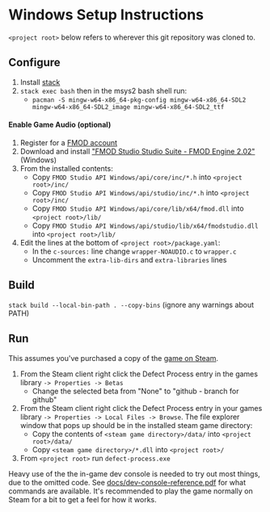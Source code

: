 # Windows Setup Instructions
`<project root>` below refers to wherever this git repository was cloned to.

## Configure
1. Install [stack](https://docs.haskellstack.org/en/stable/README/#how-to-install)
1. `stack exec bash` then in the msys2 bash shell run:
   - `pacman -S mingw-w64-x86_64-pkg-config mingw-w64-x86_64-SDL2 mingw-w64-x86_64-SDL2_image mingw-w64-x86_64-SDL2_ttf`

#### Enable Game Audio (optional)
1. Register for a [FMOD account](https://www.fmod.com/profile/register)
1. Download and install ["FMOD Studio Studio Suite - FMOD Engine 2.02"](https://www.fmod.com/download#fmodstudiosuite) (Windows)
1. From the installed contents:
   - Copy `FMOD Studio API Windows/api/core/inc/*.h` into `<project root>/inc/`
   - Copy `FMOD Studio API Windows/api/studio/inc/*.h` into `<project root>/inc/`
   - Copy `FMOD Studio API Windows/api/core/lib/x64/fmod.dll` into `<project root>/lib/`
   - Copy `FMOD Studio API Windows/api/studio/lib/x64/fmodstudio.dll` into `<project root>/lib/`
1. Edit the lines at the bottom of `<project root>/package.yaml`:
   - In the `c-sources:` line change `wrapper-NOAUDIO.c` to `wrapper.c`
   - Uncomment the `extra-lib-dirs` and `extra-libraries` lines

## Build
`stack build --local-bin-path . --copy-bins` (ignore any warnings about PATH)

## Run
This assumes you've purchased a copy of the [game on Steam](https://store.steampowered.com/app/1136730/Defect_Process/).

1. From the Steam client right click the Defect Process entry in the games library `-> Properties -> Betas`
   - Change the selected beta from "None" to "github - branch for github"
1. From the Steam client right click the Defect Process entry in your games library `-> Properties -> Local Files -> Browse`. The file explorer window that pops up should be in the installed steam game directory:
   - Copy the contents of `<steam game directory>/data/` into `<project root>/data/`
   - Copy `<steam game directory>/*.dll` into `<project root>/`
1. From `<project root>` run `defect-process.exe`

Heavy use of the the in-game dev console is needed to try out most things, due to the omitted code. See [docs/dev-console-reference.pdf](https://github.com/incoherentsoftware/defect-process/blob/main/docs/dev-console-reference.pdf) for what commands are available. It's recommended to play the game normally on Steam for a bit to get a feel for how it works.
